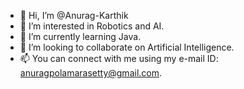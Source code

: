 - 👋 Hi, I’m @Anurag-Karthik
- 👀 I’m interested in Robotics and AI.
- 🌱 I’m currently learning Java.
- 💞️ I’m looking to collaborate on Artificial Intelligence.
- 📫 You can connect with me using my e-mail ID: anuragpolamarasetty@gmail.com.

<!---
Anurag-Karthik/Anurag-Karthik is a ✨ special ✨ repository because its `README.md` (this file) appears on your GitHub profile.
You can click the Preview link to take a look at your changes.
--->
